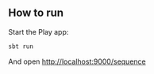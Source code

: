 

## How to run

Start the Play app:

```bash
sbt run
```

And open [http://localhost:9000/sequence](http://localhost:9000/sequence)

